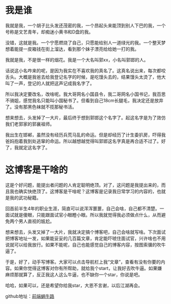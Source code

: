 # 我是谁

我就是我，一个胡子比头发还茂密的我，一个昂起头来能顶到别人下巴的我，一个号称是文艺青年，却痴迷小黄书和D盘的我。

没错，这就是我。一个宁愿燃烧了自己，只愿能给别人一道绿光的我。一个整天梦想着能提一皮箱钱在街上溜达，看到那个妹子漂亮给给她一打的我。

我就是我，不是很一样的烟花。我是一个大名叫郭xx，小名叫郭邯的人。

话说这小名咋来的呢，是因为我实在不喜欢我的真名了。这真名说出来，每次都咬舌头。大概是我爸去给我登记名字的时候，是吃馒头去的，结果馒头太烫了，他大叫了一声，登记的人就把这声记成我名字了。

所以我决定要改名，改啥呢。我大哥网名小国县令，我二哥网名小国书记，我百思不骑姐，感觉我名只能叫小国秘书了。但看到自己18cm长腿毛，我决定还是放弃了。没有那黑色袜就不揽那秘书活。

想来想去，头发掉了一大片，最后终于想到郭邯这个名字了。起这名字是为了效仿我们老郭家的郭襄祖师。

我出生在邯郸，虽然没有经历兵荒马乱的命运。但是却经历了计生委扒房，吓得我爸妈抱着我到处逃窜的命运。所以越想越觉得叫郭邯这名字真是再合适不过了。好了，我就定这名字了。

# 这博客是干啥的



这是个好问题，能提出者问题的人肯定聪明绝顶。对了，这问题是我提出来的，而且我也确实快绝顶了。这博客是干啥呢？这博客是记录我日常学习的内容的，也就是我的武功秘籍。

回首前半生4年的职业生涯，简直可以说浑浑噩噩，自己会啥，自己都不清楚。一面试就是傻眼，只能跟面试官小眼瞪小眼。所以我就觉得我必须做点什么，从而避免两个男人直视的尴尬。

想来想去，头发又掉了一大片，我就决定搞个博客吧，自己会啥就写啥。下次面试把博客地址一发，如果能妥妥的几百篇文章，肯定能吓唬住面试官，兴许啥也不用说就可以给我放行。如果不能呢，自己也能感觉自己的博客内容，按图索骥的吹牛逼了。

于是，好了，动手写博客。大家可以点击导航栏上我“文章”，查看有没有你要的内容。如果你觉得这博客对你有所帮助，就给我个start，让我好去吹牛逼。如果嫌麻烦那就算了，反正我这人这么牛逼，也不缺你一个star，你说是吧。

哈哈，如果可以，还是希望你给我star，大恩不言谢，以后江湖再会。

github地址：[前端蜗牛路](https://github.com/ggwork/ggwork.github.io)
